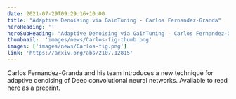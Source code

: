 ```yaml
---
date: 2021-07-29T09:29:16+10:00
title: "Adaptive Denoising via GainTuning - Carlos Fernandez-Granda"
heroHeading: ''
heroSubHeading: "Adaptive Denoising via GainTuning - Carlos Fernandez-Granda"
thumbnail:  'images/news/Carlos-fig-thumb.png'
images: ['images/news/Carlos-fig.png']
link: 'https://arxiv.org/abs/2107.12815' 
---
```


Carlos Fernandez-Granda and his team introduces a new technique for adaptive denoising of Deep convolutional neural networks. Available to read [here](https://arxiv.org/abs/2107.12815) as a preprint.
